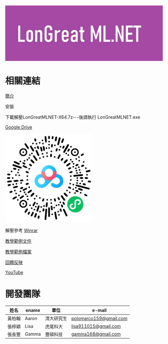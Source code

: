 ![Logo](LMLNET.jpg)

# 相關連結

[簡介](/CHT/Introduction.pdf)

安裝

下載解壓LonGreatMLNET-X64.7z---後請執行 LonGreatMLNET.exe 

[Google Drive](http://drive.longreat.net)

[![baidu](2dCode.png)](http://baidu.longreat.net)


解壓參考  [Winrar](https://www.win-rar.com/)


[教學範例文件](https://drive.google.com/drive/folders/1XUF5HQbWiac2Z4qwqRIfWqDGCTfffruw?usp=sharing)

[教學範例檔案](/TeachingExample.zip)

[回饋反映](http://fb.longreat.net)

[YouTube](http://youtube.longreat.net)


# 開發團隊

| 姓名  | ename  | 單位 |  e-mail |
| -------|------ | -------|------ |
| 黃柏翰 | Aaron | 清大研究生 | [polomarco159@gmail.com](polomarco159@gmail.com)  |
| 張楟穎 | Lisa | 虎尾科大   | [lisa911015@gmail.com](lisa911015@gmail.com)  |
| 張長豐 | Gamma | 豐碩科技   | [gamma168@gmail.com](gamma168@gmail.com)  |
